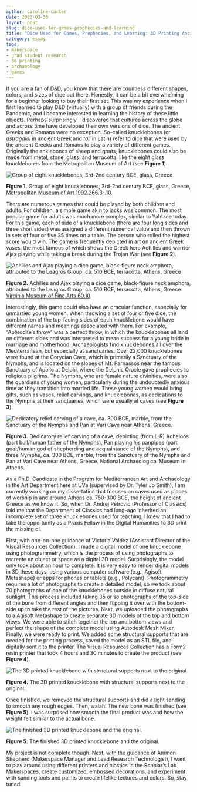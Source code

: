 ```yaml
---
author: caroline-carter
date: 2023-03-30
layout: post
slug: dice-used-for-games-prophecies-and-learning
title: "Dice Used for Games, Prophecies, and Learning: 3D Printing Ancient Knucklebones"
category: essay
tags:
- makerspace
- grad student research
- 3d printing
- archaeology
- games
---
```


If you are a fan of D&D, you know that there are countless different shapes, colors, and sizes of dice out there. Honestly, it can be a bit overwhelming for a beginner looking to buy their first set. This was my experience when I first learned to play D&D (virtually) with a group of friends during the Pandemic, and I became interested in learning the history of these little objects. Perhaps surprisingly, I discovered that cultures across the globe and across time have developed their own versions of dice. The ancient Greeks and Romans were no exception.
So-called knucklebones (or *astragaloi* in ancient Greek and *tali* in Latin) refer to dice that were used by the ancient Greeks and Romans to play a variety of different games. Originally the anklebones of sheep and goats, knucklebones could also be made from metal, stone, glass, and terracotta, like the eight glass knucklebones from the Metropolitan Museum of Art (see **Figure 1**). 

![Group of eight knucklebones, 3rd-2nd century BCE, glass, Greece](https://github.com/scholarslab/scholarslab.org/blob/caroline-branch/assets/post-media/2023-03-30-fig-1.png?raw=true)

**Figure 1.** Group of eight knucklebones, 3rd-2nd century BCE, glass, Greece, [Metropolitan Museum of Art 1992.266.3-.10](https://www.metmuseum.org/art/collection/search/256148). 

There are numerous games that could be played by both children and adults. For children, a simple game akin to jacks was common. The most popular game for adults was much more complex, similar to Yahtzee today. For this game, each of side of a knucklebone (there are four long sides and three short sides) was assigned a different numerical value and then thrown in sets of four or five 35 times on a table. The person who rolled the highest score would win. The game is frequently depicted in art on ancient Greek vases, the most famous of which shows the Greek hero Achilles and warrior Ajax playing while taking a break during the Trojan War (see **Figure 2**). 

![Achilles and Ajax playing a dice game, black-figure neck amphora, attributed to the Leagros Group, ca. 510 BCE, terracotta, Athens, Greece](https://github.com/scholarslab/scholarslab.org/blob/caroline-branch/assets/post-media/2023-03-30-fig-2.png?raw=true)

**Figure 2.** Achilles and Ajax playing a dice game, black-figure neck amphora, attributed to the Leagros Group, ca. 510 BCE, terracotta, Athens, Greece. [Virginia Museum of Fine Arts 60.10](https://vmfa.museum/piction/6027262-142723072/). 

Interestingly, this game could also have an oracular function, especially for unmarried young women. When throwing a set of four or five dice, the combination of the top-facing sides of each knucklebone would have different names and meanings associated with them. For example, “Aphrodite’s throw” was a perfect throw, in which the knucklebones all land on different sides and was interpreted to mean success for a young bride in marriage and motherhood. Archaeologists find knucklebones all over the Mediterranean, but especially at sanctuaries. Over 22,000 knucklebones were found at the Corycian Cave, which is primarily a Sanctuary of the Nymphs, and is located on the slopes of Mt. Parnassos near the famous Sanctuary of Apollo at Delphi, where the Delphic Oracle gave prophecies to religious pilgrims. The Nymphs, who are female nature divinities, were also the guardians of young women, particularly during the undoubtedly anxious time as they transition into married life. These young women would bring gifts, such as vases, relief carvings, and knucklebones, as dedications to the Nymphs at their sanctuaries, which were usually at caves (see **Figure 3**).

![Dedicatory relief carving of a cave, ca. 300 BCE, marble, from the Sanctuary of the Nymphs and Pan at Vari Cave near Athens, Greece. ](https://github.com/scholarslab/scholarslab.org/blob/caroline-branch/assets/post-media/2023-03-30-fig-3.jpg?raw=true)

**Figure 3.** Dedicatory relief carving of a cave, depicting (from L-R) Acheloos (part bull/human father of the Nymphs), Pan playing his panpipes (part goat/human god of shepherding and acquaintance of the Nymphs), and three Nymphs, ca. 300 BCE, marble, from the Sanctuary of the Nymphs and Pan at Vari Cave near Athens, Greece. National Archaeological Museum in Athens. 

As a Ph.D. Candidate in the Program for Mediterranean Art and Archaeology in the Art Department here at UVa (supervised by Dr. Tyler Jo Smith), I am currently working on my dissertation that focuses on caves used as places of worship in and around Athens ca. 750-300 BCE, the height of ancient Greece as we know it. So, when Dr. Andrej Petrovic (Professor of Classics) told me that the Department of Classics had long-ago inherited an incomplete set of three knucklebones used for teaching, I knew that I had to take the opportunity as a Praxis Fellow in the Digital Humanities to 3D print the missing di.

First, with one-on-one guidance of Victoria Valdez (Assistant Director of the Visual Resources Collection), I made a digital model of one knucklebone using photogrammetry, which is the process of using photographs to recreate an object or space as a digital 3D model. Surprisingly, the model only took about an hour to complete. It is very easy to render digital models in 3D these days, using various computer software (e.g., Agisoft Metashape) or apps for phones or tablets (e.g., Polycam).  Photogrammetry requires a lot of photographs to create a detailed model, so we took about 70 photographs of one of the knucklebones outside in diffuse natural sunlight. This process included taking 35 or so photographs of the top-side of the bone from different angles and then flipping it over with the bottom-side up to take the rest of the pictures. Next, we uploaded the photographs to a Agisoft Metashape to create separate 3D models of the top and bottom views. We were able to stitch together the top and bottom views and perfect the shape of the complete model using Autodesk Mesh Mixer. Finally, we were ready to print. We added some structural supports that are needed for the printing process, saved the model as an STL file, and digitally sent it to the printer. The Visual Resources Collection has a Form2 resin printer that took 4 hours and 30 minutes to create the product (see **Figure 4**). 

![The 3D printed knucklebone with structural supports next to the original](https://github.com/scholarslab/scholarslab.org/blob/caroline-branch/assets/post-media/2023-03-30-fig-4.jpg?raw=true)

**Figure 4.** The 3D printed knucklebone with structural supports next to the original. 

Once finished, we removed the structural supports and did a light sanding to smooth any rough edges. Then, walah! The new bone was finished (see **Figure 5**). I was surprised how smooth the final product was and how the weight felt similar to the actual bone.

![The finished 3D printed knucklebone and the original.](https://github.com/scholarslab/scholarslab.org/blob/caroline-branch/assets/post-media/2023-03-30-fig-5.jpg?raw=true)

**Figure 5.** The finished 3D printed knucklebone and the original.

My project is not complete though. Next, with the guidance of Ammon Shepherd (Makerspace Manager and Lead Research Technologist), I want to play around using different printers and plastics in the Scholar’s Lab Makerspaces, create customized, embossed decorations, and experiment with sanding tools and paints to create lifelike textures and colors. So, stay tuned! 
